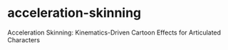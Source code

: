 # acceleration-skinning
Acceleration Skinning: Kinematics-Driven Cartoon Effects for Articulated Characters
